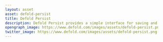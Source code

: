 ```yaml
---
layout: asset
asset: defold-persist
title: Defold Persist
description: Defold Persist provides a simple interface for saving and loading data in a Defold game engine project.
opengraph_image: https://www.defold.com/images/assets/defold-persist.png
twitter_image: https://www.defold.com/images/assets/defold-persist.png
---
```

